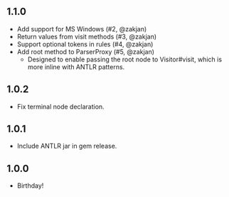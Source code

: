 ## 1.1.0
* Add support for MS Windows (#2, @zakjan)
* Return values from visit methods (#3, @zakjan)
* Support optional tokens in rules (#4, @zakjan)
* Add root method to ParserProxy (#5, @zakjan)
  - Designed to enable passing the root node to Visitor#visit, which is more inline with ANTLR patterns.

## 1.0.2
* Fix terminal node declaration.

## 1.0.1
* Include ANTLR jar in gem release.

## 1.0.0
* Birthday!
